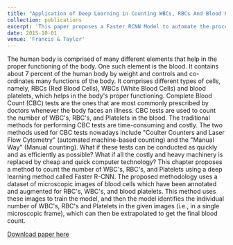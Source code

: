 ```yaml
---
title: "Application of Deep Learning in Counting WBCs, RBCs And Blood Platelets Using Faster Region-based Convolutional Neural Network"
collection: publications
excerpt: 'This paper proposes a Faster RCNN Model to automate the process of Complete Blood Count Tests by detecting WBCs, RBCs and blood platelets.'
date: 2015-10-01
venue: 'Francis & Taylor'
---
```

The human body is comprised of many different elements that help in the proper functioning of
the body. One such element is the blood. It contains about 7 percent of the human body by weight
and controls and co-ordinates many functions of the body. It comprises different types of cells,
namely, RBCs (Red Blood Cells), WBCs (White Blood Cells) and blood platelets, which helps in
the body's proper functioning. Complete Blood Count (CBC) tests are the ones that are most
commonly prescribed by doctors whenever the body faces an illness. CBC tests are used to count
the number of WBC's, RBC's, and Platelets in the blood. The traditional methods for performing
CBC tests are time-consuming and costly. The two methods used for CBC tests nowadays include
"Coulter Counters and Laser Flow Cytometry" (automated machine-based counting) and the
"Manual Way" (Manual counting). What if these tests can be conducted as quickly and as
efficiently as possible? What if all the costly and heavy machinery is replaced by cheap and quick
computer technology? This chapter proposes a method to count the number of WBC's, RBC's, and
Platelets using a deep learning method called Faster R-CNN. The proposed methodology uses a
dataset of microscopic images of blood cells which have been annotated and augmented for RBC's,
WBC's, and blood platelets. This method uses these images to train the model, and then the model
identifies the individual number of WBC's, RBC's and Platelets in the given images (i.e., in a single microscopic frame), which can then be extrapolated to get the final blood count.

[Download paper here](http://nirav-1999.github.io/files/cbc.pdf)
